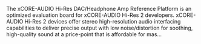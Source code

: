 The xCORE-AUDIO Hi-Res DAC/Headphone Amp Reference Platform is an optimized evaluation board for xCORE-AUDIO Hi-Res 2 developers. xCORE-AUDIO Hi-Res 2 devices offer stereo high-resolution audio interfacing capabilities to deliver precise output with low noise/distortion for soothing, high-quality sound at a price-point that is affordable for mas…
